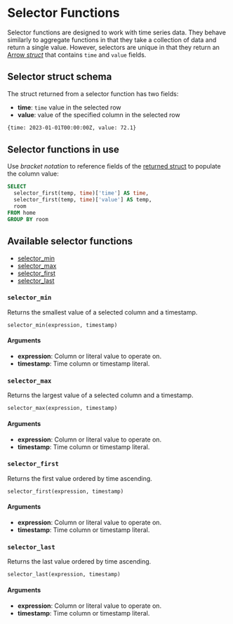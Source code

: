 <!---
  Licensed to the Apache Software Foundation (ASF) under one
  or more contributor license agreements.  See the NOTICE file
  distributed with this work for additional information
  regarding copyright ownership.  The ASF licenses this file
  to you under the Apache License, Version 2.0 (the
  "License"); you may not use this file except in compliance
  with the License.  You may obtain a copy of the License at

    http://www.apache.org/licenses/LICENSE-2.0

  Unless required by applicable law or agreed to in writing,
  software distributed under the License is distributed on an
  "AS IS" BASIS, WITHOUT WARRANTIES OR CONDITIONS OF ANY
  KIND, either express or implied.  See the License for the
  specific language governing permissions and limitations
  under the License.
-->

# Selector Functions

Selector functions are designed to work with time series data.
They behave similarly to aggregate functions in that they take a collection of
data and return a single value.
However, selectors are unique in that they return an
[Arrow _struct_](https://arrow.apache.org/docs/format/Columnar.html#struct-layout)
that contains `time` and `value` fields.

## Selector struct schema

The struct returned from a selector function has two fields:

- **time**: `time` value in the selected row
- **value**: value of the specified column in the selected row

```rst
{time: 2023-01-01T00:00:00Z, value: 72.1}
```

## Selector functions in use

Use _bracket notation_ to reference fields of the
[returned struct](#selector-struct-schema) to populate the column value:

```sql
SELECT
  selector_first(temp, time)['time'] AS time,
  selector_first(temp, time)['value'] AS temp,
  room
FROM home
GROUP BY room
```

## Available selector functions

- [selector_min](#selector_min)
- [selector_max](#selector_max)
- [selector_first](#selector_first)
- [selector_last](#selector_last)

### `selector_min`

Returns the smallest value of a selected column and a timestamp.

```
selector_min(expression, timestamp)
```

#### Arguments

- **expression**: Column or literal value to operate on.
- **timestamp**: Time column or timestamp literal.

### `selector_max`

Returns the largest value of a selected column and a timestamp.

```
selector_max(expression, timestamp)
```

#### Arguments

- **expression**: Column or literal value to operate on.
- **timestamp**: Time column or timestamp literal.

### `selector_first`

Returns the first value ordered by time ascending.

```
selector_first(expression, timestamp)
```

#### Arguments

- **expression**: Column or literal value to operate on.
- **timestamp**: Time column or timestamp literal.

### `selector_last`

Returns the last value ordered by time ascending.

```
selector_last(expression, timestamp)
```

#### Arguments

- **expression**: Column or literal value to operate on.
- **timestamp**: Time column or timestamp literal.
